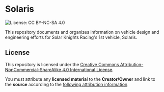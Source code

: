 # Solaris
![License: CC BY-NC-SA 4.0](https://img.shields.io/badge/License-CC%20BY--NC--SA%204.0-lightgrey.svg)

This repository documents and organizes information on vehicle design and engineering efforts for Solar Knights Racing's 1st vehicle, Solaris.

## License

This repository is licensed under the [Creative Commons Attribution-NonCommercial-ShareAlike 4.0 International License](https://creativecommons.org/licenses/by-nc-sa/4.0/).

You must attribute any **licensed material** to the **Creator/Owner** and link to the **source** according to the [following attribution information](ATTRIBUTION.md).
